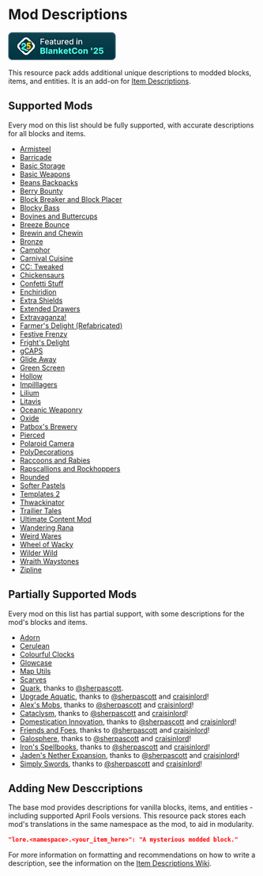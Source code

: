 # Mod Descriptions
<a href='https://modfest.net/vanity/bc25'><img height="56" src="https://raw.githubusercontent.com/worldwidepixel/badges/refs/heads/main/bc25/featured_in/cozy.svg"></a>

This resource pack adds additional unique descriptions to modded blocks, items, and entities. It is an add-on for [Item Descriptions](https://modrinth.com/mod/item-descriptions).

## Supported Mods
Every mod on this list should be fully supported, with accurate descriptions for all blocks and items.

- [Armisteel](https://modrinth.com/mod/armisteel)
- [Barricade](https://modrinth.com/mod/barricade)
- [Basic Storage](https://modrinth.com/mod/basic-storage)
- [Basic Weapons](https://modrinth.com/mod/basic-weapons)
- [Beans Backpacks](https://modrinth.com/mod/beans-backpacks)
- [Berry Bounty](https://modrinth.com/mod/berry-bounty)
- [Block Breaker and Block Placer](https://modrinth.com/mod/breakerplacer)
- [Blocky Bass](https://modrinth.com/mod/blocky-bass)
- [Bovines and Buttercups](https://modrinth.com/mod/bovines-and-buttercups)
- [Breeze Bounce](https://modrinth.com/mod/breeze-bounce)
- [Brewin and Chewin](https://modrinth.com/mod/brewin-and-chewin)
- [Bronze](https://modrinth.com/mod/bronze)
- [Camphor](https://modrinth.com/mod/camphor)
- [Carnival Cuisine](https://modrinth.com/mod/carnival-cuisine)
- [CC: Tweaked](https://modrinth.com/mod/cc-tweaked)
- [Chickensaurs](https://modrinth.com/mod/chickensaurs)
- [Confetti Stuff](https://modrinth.com/mod/confetti-stuff)
- [Enchiridion](https://modrinth.com/mod/enchiridion)
- [Extra Shields](https://modrinth.com/mod/extra-shields)
- [Extended Drawers](https://modrinth.com/mod/extended-drawers)
- [Extravaganza!](https://modrinth.com/mod/extravaganza)
- [Farmer's Delight (Refabricated)](https://modrinth.com/mod/farmers-delight-refabricated)
- [Festive Frenzy](https://modrinth.com/mod/festive-frenzy)
- [Fright's Delight](https://modrinth.com/mod/frights-delight)
- [gCAPS](https://modrinth.com/mod/gcaps)
- [Glide Away](https://modrinth.com/mod/glide-away)
- [Green Screen](https://modrinth.com/mod/green-screen)
- [Hollow](https://modrinth.com/mod/hollow)
- [Impilllagers](https://modrinth.com/mod/impillagers)
- [Lilium](https://modrinth.com/mod/lilium)
- [Litavis](https://modrinth.com/mod/litavis)
- [Oceanic Weaponry](https://modrinth.com/mod/oceanic-weaponry)
- [Oxide](https://modrinth.com/mod/oxide)
- [Patbox's Brewery](https://modrinth.com/mod/brewery)
- [Pierced](https://modrinth.com/mod/pierced)
- [Polaroid Camera](https://modrinth.com/mod/polaroid-camera)
- [PolyDecorations](https://modrinth.com/mod/polydecorations)
- [Raccoons and Rabies](https://modrinth.com/mod/raccoons-rabies)
- [Rapscallions and Rockhoppers](https://modrinth.com/mod/rapscallions-and-rockhoppers)
- [Rounded](https://modrinth.com/mod/rounded-mod)
- [Softer Pastels](https://modrinth.com/mod/softer-pastels)
- [Templates 2](https://modrinth.com/mod/templates-2)
- [Thwackinator](https://modrinth.com/mod/thwackinator)
- [Trailier Tales](https://modrinth.com/mod/trailier-tales)
- [Ultimate Content Mod](https://modrinth.com/mod/ultimate-content-mod)
- [Wandering Rana](https://modrinth.com/mod/wandering-rana)
- [Weird Wares](https://modrinth.com/mod/weird-wares)
- [Wheel of Wacky](https://modrinth.com/mod/wheel-of-wacky)
- [Wilder Wild](https://modrinth.com/mod/wilder-wild)
- [Wraith Waystones](https://modrinth.com/mod/fwaystones)
- [Zipline](https://modrinth.com/mod/zipline)


## Partially Supported Mods
Every mod on this list has partial support, with some descriptions for the mod's blocks and items.

- [Adorn](https://modrinth.com/mod/adorn)
- [Cerulean](https://modrinth.com/mod/cerulean)
- [Colourful Clocks](https://modrinth.com/mod/colourful-clocks)
- [Glowcase](https://modrinth.com/mod/glowcase)
- [Map Utils](https://modrinth.com/mod/map-utils)
- [Scarves](https://modrinth.com/mod/scarves)
- [Quark](https://modrinth.com/mod/quark), thanks to [@sherpascott](https://github.com/sherpascott).
- [Upgrade Aquatic](https://modrinth.com/mod/upgrade-aquatic), thanks to [@sherpascott](https://github.com/sherpascott) and [craisinlord](https://www.curseforge.com/members/craisinlord/projects)!
- [Alex's Mobs](https://modrinth.com/mod/alexs-mobs), thanks to [@sherpascott](https://github.com/sherpascott) and [craisinlord](https://www.curseforge.com/members/craisinlord/projects)!
- [Cataclysm](https://modrinth.com/mod/catacylsm), thanks to [@sherpascott](https://github.com/sherpascott) and [craisinlord](https://www.curseforge.com/members/craisinlord/projects)!
- [Domestication Innovation](https://modrinth.com/mod/domestication-innovation), thanks to [@sherpascott](https://github.com/sherpascott) and [craisinlord](https://www.curseforge.com/members/craisinlord/projects)!
- [Friends and Foes](https://modrinth.com/mod/friends-and-foes), thanks to [@sherpascott](https://github.com/sherpascott) and [craisinlord](https://www.curseforge.com/members/craisinlord/projects)!
- [Galosphere](https://modrinth.com/mod/galosphere), thanks to [@sherpascott](https://github.com/sherpascott) and [craisinlord](https://www.curseforge.com/members/craisinlord/projects)!
- [Iron's Spellbooks](https://modrinth.com/mod/irons-spellbooks), thanks to [@sherpascott](https://github.com/sherpascott) and [craisinlord](https://www.curseforge.com/members/craisinlord/projects)!
- [Jaden's Nether Expansion](https://modrinth.com/mod/jadens-nether-expansion), thanks to [@sherpascott](https://github.com/sherpascott) and [craisinlord](https://www.curseforge.com/members/craisinlord/projects)!
- [Simply Swords](https://modrinth.com/mod/simply-swords), thanks to [@sherpascott](https://github.com/sherpascott) and [craisinlord](https://www.curseforge.com/members/craisinlord/projects)!

## Adding New Desccriptions

The base mod provides descriptions for vanilla blocks, items, and entities - including supported April Fools versions. This resource pack stores each mod's translations in the same namespace as the mod, to aid in modularity.

```json
"lore.<namespace>.<your_item_here>": "A mysterious modded block."
```

For more information on formatting and recommendations on how to write a description, see the information on the [Item Descriptions Wiki](https://moddedmc.wiki/en/project/item-descriptions/docs/Writing-Descriptions).
